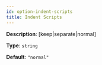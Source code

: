 ```yaml
---
id: option-indent-scripts
title: Indent Scripts
---
```

**Description**: [keep|separate|normal]

**Type**: `string`

**Default**: `"normal"`
